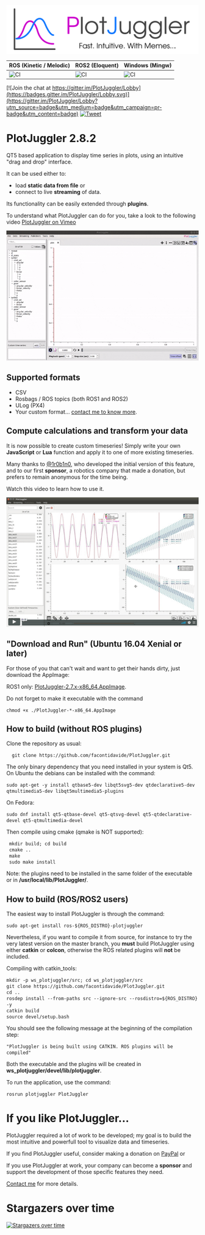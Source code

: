 ![PlotJuggler](docs/images/plotjuggler_banner.svg)

| ROS (Kinetic / Melodic)  | ROS2 (Eloquent) | Windows (Mingw)  |
|---------------------|-----------|-----------|
| ![CI](https://github.com/facontidavide/PlotJuggler/workflows/ros1/badge.svg) | ![CI](https://github.com/facontidavide/PlotJuggler/workflows/ros2/badge.svg) | ![CI](https://github.com/facontidavide/PlotJuggler/workflows/win/badge.svg) |

[![Join the chat at https://gitter.im/PlotJuggler/Lobby](https://badges.gitter.im/PlotJuggler/Lobby.svg)](https://gitter.im/PlotJuggler/Lobby?utm_source=badge&utm_medium=badge&utm_campaign=pr-badge&utm_content=badge)
[![Tweet](https://img.shields.io/twitter/url/http/shields.io.svg?style=social)](https://twitter.com/intent/tweet?text=I%20use%20PlotJuggler%20and%20it%20is%20amazing%0D%0A&url=https://github.com/facontidavide/PlotJuggler&via=facontidavide&hashtags=dataviz,plotjuggler,GoROS,PX4)

# PlotJuggler 2.8.2

QT5 based application to display time series in plots, using an intuitive "drag and drop" interface.

It can be used either to:

- load __static data from file__ or 
- connect to live __streaming__ of data.

Its functionality can be easily extended through __plugins__.

To understand what PlotJuggler can do for you, take a look to the following video [PlotJuggler on Vimeo](https://vimeo.com/214389001) 

![PlotJuggler](docs/images/PlotJuggler.gif)


## Supported formats

- CSV
- Rosbags / ROS topics (both ROS1 and ROS2)
- ULog (PX4)
- Your custom format... [contact me to know more](https://www.plotjuggler.io/support).

## Compute calculations and transform your data

It is now possible to create custom timeseries! Simply write your own
**JavaScript** or **Lua** function and apply it to one of more existing timeseries.

Many thanks to [@1r0b1n0](https://github.com/1r0b1n0), who developed the
initial version of this feature, and to our first __sponsor__, 
a robotics company that made a donation, but prefers to remain anonymous for the time being.

Watch this video to learn how to use it.

[![Custom timeseries](docs/images/custom_functions.png)](https://vimeo.com/311245098)


## "Download and Run" (Ubuntu 16.04 Xenial or later)

For those of you that can't wait and want to get their hands dirty, just download the AppImage:

ROS1 only: [PlotJuggler-2.7.x-x86_64.AppImage](https://github.com/facontidavide/PlotJuggler/releases/download/2.7.0/PlotJuggler-2.7.0-x86_64.AppImage).
   
Do not forget to make it executable with the command 

    chmod +x ./PlotJuggler-*-x86_64.AppImage

## How to build (without ROS plugins)

Clone the repository as usual:

      git clone https://github.com/facontidavide/PlotJuggler.git

The only binary dependency that you need installed in your system is Qt5. 
On Ubuntu the debians can be installed with the command:

    sudo apt-get -y install qtbase5-dev libqt5svg5-dev qtdeclarative5-dev qtmultimedia5-dev libqt5multimedia5-plugins
    
On Fedora:

    sudo dnf install qt5-qtbase-devel qt5-qtsvg-devel qt5-qtdeclarative-devel qt5-qtmultimedia-devel
    
Then compile using cmake (qmake is NOT supported):

     mkdir build; cd build
     cmake ..
     make
     sudo make install
 
 Note: the plugins need to be installed in the same folder of the executable or in __/usr/local/lib/PlotJuggler/__.

## How to build (ROS/ROS2 users)

 The easiest way to install PlotJuggler is through the command:
 
    sudo apt-get install ros-${ROS_DISTRO}-plotjuggler 

Nevertheless, if you want to compile it from source, for instance to try the very latest version on the master branch, 
you **must** build PlotJuggler using either **catkin** or **colcon**, otherwise the ROS related plugins will **not** be included.

Compiling with catkin_tools:

    mkdir -p ws_plotjuggler/src; cd ws_plotjuggler/src
    git clone https://github.com/facontidavide/PlotJuggler.git
    cd ..
    rosdep install --from-paths src --ignore-src --rosdistro=${ROS_DISTRO} -y
    catkin build
    source devel/setup.bash
    
You should see the following message at the beginning of the compilation step:

    "PlotJuggler is being built using CATKIN. ROS plugins will be compiled"

Both the executable and the plugins will be created in __ws_plotjuggler/devel/lib/plotjuggler__.

To run the application, use the command:

    rosrun plotjuggler PlotJuggler  

# If you like PlotJuggler...

PlotJuggler required a lot of work to be developed; my goal is to build the most
intuitive and powerfull tool to visualize data and timeseries.

If you find PlotJuggler useful, consider making a donation on 
[PayPal](https://www.paypal.me/facontidavide) or 


If you use PlotJuggler at work, your company can become a __sponsor__ and support 
the development of those specific features they need.

[Contact me](https://www.plotjuggler.io/support) for more details.


# Stargazers over time

[![Stargazers over time](https://starchart.cc/facontidavide/PlotJuggler.svg)](https://starchart.cc/facontidavide/PlotJuggler)
